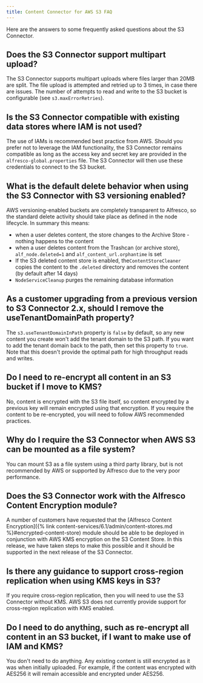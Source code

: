 ```yaml
---
title: Content Connector for AWS S3 FAQ 
---
```


Here are the answers to some frequently asked questions about the S3 Connector.

## Does the S3 Connector support multipart upload?

The S3 Connector supports multipart uploads where files larger than 20MB are split. The file upload is attempted and retried up to 3 times, in case there are issues. The number of attempts to read and write to the S3 bucket is configurable (see `s3.maxErrorRetries`).

## Is the S3 Connector compatible with existing data stores where IAM is not used?

The use of IAMs is recommended best practice from AWS. Should you prefer not to leverage the IAM functionality, the S3 Connector remains compatible as long as the access key and secret key are provided in the `alfresco-global.properties` file. The S3 Connector will then use these credentials to connect to the S3 bucket.

## What is the default delete behavior when using the S3 Connector with S3 versioning enabled?

AWS versioning-enabled buckets are completely transparent to Alfresco, so the standard delete activity should take place as defined in the node lifecycle. In summary this means:

* when a user deletes content, the store changes to the Archive Store - nothing happens to the content
* when a user deletes content from the Trashcan (or archive store), `alf_node.deleted=1` and `alf_content_url.orphantime` is set
* If the S3 deleted content store is enabled, the`ContentStoreCleaner` copies the content to the `.deleted` directory and removes the content (by default after 14 days)
* `NodeServiceCleanup` purges the remaining database information

## As a customer upgrading from a previous version to S3 Connector 2.x, should I remove the useTenantDomainPath property?

The `s3.useTenantDomainInPath` property is `false` by default, so any new content you create won't add the tenant domain to the S3 path. If you want to add the tenant domain back to the path, then set this property to `true`. Note that this doesn't provide the optimal path for high throughput reads and writes.

## Do I need to re-encrypt all content in an S3 bucket if I move to KMS?

No, content is encrypted with the S3 file itself, so content encrypted by a previous key will remain encrypted using that encryption. If you require the content to be re-encrypted, you will need to follow AWS recommended practices.

## Why do I require the S3 Connector when AWS S3 can be mounted as a file system?

You can mount S3 as a file system using a third party library, but is not recommended by AWS or supported by Alfresco due to the very poor performance.

## Does the S3 Connector work with the Alfresco Content Encryption module?

A number of customers have requested that the [Alfresco Content Encryption]({% link content-services/6.1/admin/content-stores.md %}#encrypted-content-store) module should be able to be deployed in conjunction with AWS KMS encryption on the S3 Content Store. In this release, we have taken steps to make this possible and it should be supported in the next release of the S3 Connector.

## Is there any guidance to support cross-region replication when using KMS keys in S3?

If you require cross-region replication, then you will need to use the S3 Connector without KMS. AWS S3 does not currently provide support for cross-region replication with KMS enabled.

## Do I need to do anything, such as re-encrypt all content in an S3 bucket, if I want to make use of IAM and KMS?

You don't need to do anything. Any existing content is still encrypted as it was when initially uploaded. For example, if the content was encrypted with AES256 it will remain accessible and encrypted under AES256.
